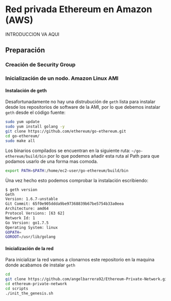 # Red privada Ethereum en Amazon (AWS)

INTRODUCCION VA AQUI

## Preparación

### Creación de Security Group

### Inicialización de un nodo. Amazon Linux AMI
#### Instalación de geth
Desafortunadamente no hay una distrubución de ```geth``` lista para instalar desde los repositorios de software de la AMI, por lo que debemos instalar ```geth``` desde el código fuente:
```bash
sudo yum update
sudo yum install golang -y
git clone https://github.com/ethereum/go-ethereum.git
cd go-ethereum/
sudo make all
```
Los binarios compilados se encuentran en la siguiente ruta: ```~/go-ethereum/build/bin``` por lo que podemos añadir esta ruta al Path para que podamos usarlo de una forma mas comoda.
```bash
export PATH=$PATH:/home/ec2-user/go-ethereum/build/bin
```
Ùna vez hecho esto podemos comprobar la instalación escribiendo:
```bash
$ geth version
Geth
Version: 1.6.7-unstable
Git Commit: 65f0e905ddda9be97368839b67be5754b33a0eea
Architecture: amd64
Protocol Versions: [63 62]
Network Id: 1
Go Version: go1.7.5
Operating System: linux
GOPATH=
GOROOT=/usr/lib/golang
```

#### Inicialización de la red
Para inicializar la red vamos a clonarnos este repositorio en la maquina donde acabamos de instalar ```geth```
```bash
cd
git clone https://github.com/angelbarrera92/Ethereum-Private-Network.git
cd ethereum-private-network
cd scripts
./init_the_genesis.sh
```

